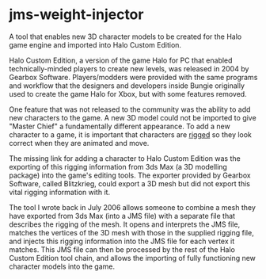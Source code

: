 # jms-weight-injector
A tool that enables new 3D character models to be created for the Halo game engine and imported into Halo Custom Edition.

Halo Custom Edition, a version of the game Halo for PC that enabled technically-minded players to create new levels, was released in 2004 by Gearbox Software. Players/modders were provided with the same programs and workflow that the designers and developers inside Bungie originally used to create the game Halo for Xbox, but with some features removed.

One feature that was not released to the community was the ability to add new characters to the game. A new 3D model could not be imported to give "Master Chief" a fundamentally different appearance. To add a new character to a game, it is important that characters are [rigged](https://en.wikipedia.org/wiki/Skeletal_animation) so they look correct when they are animated and move.

The missing link for adding a character to Halo Custom Edition was the exporting of this rigging information from 3ds Max (a 3D modelling package) into the game's editing tools. The exporter provided by Gearbox Software, called Blitzkrieg, could export a 3D mesh but did not export this vital rigging information with it.

The tool I wrote back in July 2006 allows someone to combine a mesh they have exported from 3ds Max (into a JMS file) with a separate file that describes the rigging of the mesh. It opens and interprets the JMS file, matches the vertices of the 3D mesh with those in the supplied rigging file, and injects this rigging information into the JMS file for each vertex it matches. This JMS file can then be processed by the rest of the Halo Custom Edition tool chain, and allows the importing of fully functioning new character models into the game.